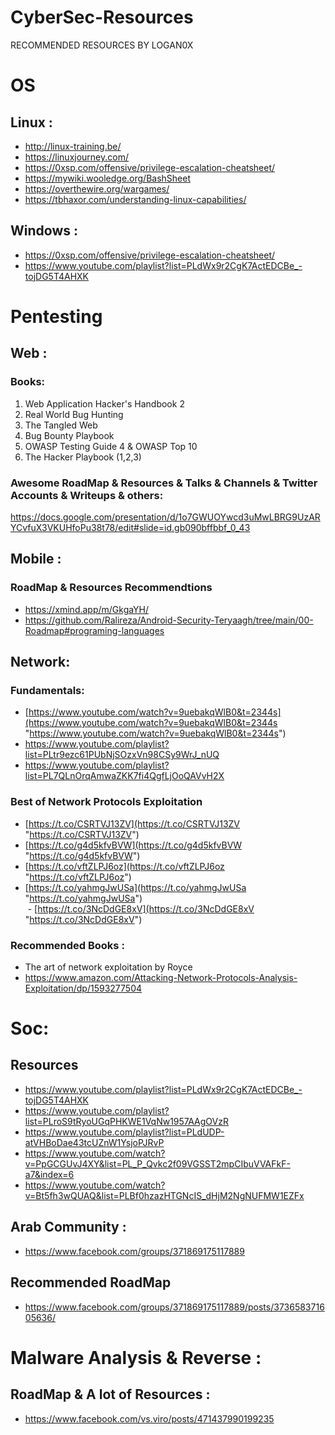 # CyberSec-Resources
RECOMMENDED RESOURCES BY LOGAN0X

# OS
## Linux :
- http://linux-training.be/
- https://linuxjourney.com/
- https://0xsp.com/offensive/privilege-escalation-cheatsheet/
- https://mywiki.wooledge.org/BashSheet
- https://overthewire.org/wargames/
- https://tbhaxor.com/understanding-linux-capabilities/

## Windows :
- https://0xsp.com/offensive/privilege-escalation-cheatsheet/
- https://www.youtube.com/playlist?list=PLdWx9r2CgK7ActEDCBe_-tojDG5T4AHXK

# Pentesting

## Web :
### Books:
1. Web Application Hacker's Handbook 2  
3. Real World Bug Hunting  
4. The Tangled Web  
5. Bug Bounty Playbook  
5. OWASP Testing Guide 4 & OWASP Top 10  
8. The Hacker Playbook (1,2,3)
### Awesome RoadMap & Resources & Talks & Channels & Twitter Accounts & Writeups & others:
https://docs.google.com/presentation/d/1o7GWUOYwcd3uMwLBRG9UzARYCvfuX3VKUHfoPu38t78/edit#slide=id.gb090bffbbf_0_43

## Mobile :
### RoadMap & Resources Recommendtions
- https://xmind.app/m/GkgaYH/
- https://github.com/Ralireza/Android-Security-Teryaagh/tree/main/00-Roadmap#programing-languages

## Network:

### Fundamentals:
- [https://www.youtube.com/watch?v=9uebakqWlB0&t=2344s](https://www.youtube.com/watch?v=9uebakqWlB0&t=2344s "https://www.youtube.com/watch?v=9uebakqWlB0&t=2344s")
- https://www.youtube.com/playlist?list=PLtr9ezc61PUbNjSOzxVn98CSy9WrJ_nUQ
- https://www.youtube.com/playlist?list=PL7QLnOrqAmwaZKK7fi4QgfLjOoQAVvH2X


### Best of Network Protocols Exploitation  
  
- [https://t.co/CSRTVJ13ZV](https://t.co/CSRTVJ13ZV "https://t.co/CSRTVJ13ZV")  
- [https://t.co/g4d5kfvBVW](https://t.co/g4d5kfvBVW "https://t.co/g4d5kfvBVW") 
- [https://t.co/vftZLPJ6oz](https://t.co/vftZLPJ6oz "https://t.co/vftZLPJ6oz")  
- [https://t.co/yahmgJwUSa](https://t.co/yahmgJwUSa "https://t.co/yahmgJwUSa")  
 - [https://t.co/3NcDdGE8xV](https://t.co/3NcDdGE8xV "https://t.co/3NcDdGE8xV")

### Recommended Books :
- The art of network exploitation by Royce
- https://www.amazon.com/Attacking-Network-Protocols-Analysis-Exploitation/dp/1593277504
# Soc:
## Resources
- https://www.youtube.com/playlist?list=PLdWx9r2CgK7ActEDCBe_-tojDG5T4AHXK
- https://www.youtube.com/playlist?list=PLroS9tRyoUGqPHKWE1VqNw1957AAgOVzR
- https://www.youtube.com/playlist?list=PLdUDP-atVHBoDae43tcUZnW1YsjoPJRvP
- https://www.youtube.com/watch?v=PpGCGUvJ4XY&list=PL_P_Qvkc2f09VGSST2mpCIbuVVAFkF-a7&index=6
- https://www.youtube.com/watch?v=Bt5fh3wQUAQ&list=PLBf0hzazHTGNcIS_dHjM2NgNUFMW1EZFx

## Arab Community :
- https://www.facebook.com/groups/371869175117889

## Recommended RoadMap
- https://www.facebook.com/groups/371869175117889/posts/373658371605636/

# Malware Analysis & Reverse :
## RoadMap & A lot of Resources :
- https://www.facebook.com/vs.viro/posts/471437990199235
